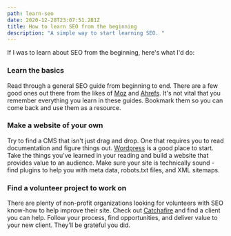 ```yaml
---
path: learn-seo
date: 2020-12-28T23:07:51.281Z
title: How to learn SEO from the beginning
description: "A simple way to start learning SEO. "
---
```

If I was to learn about SEO from the beginning, here's what I'd do:

### Learn the basics

Read through a general SEO guide from beginning to end. There are a few good ones out there from the likes of [Moz](https://moz.com/beginners-guide-to-seo) and [Ahrefs](https://ahrefs.com/blog/seo-basics/). It's not vital that you remember everything you learn in these guides. Bookmark them so you can come back and use them as a resource.

### Make a website of your own

Try to find a CMS that isn't just drag and drop. One that requires you to read documentation and figure things out. [Wordpress](https://wordpress.com/) is a good place to start. Take the things you've learned in your reading and build a website that provides value to an audience. Make sure your site is technically sound - find plugins to help you with meta data, robots.txt files, and XML sitemaps.

### Find a volunteer project to work on

There are plenty of non-profit organizations looking for volunteers with SEO know-how to help improve their site. Check out [Catchafire](https://www.catchafire.org/) and find a client you can help. Follow your process, find opportunities, and deliver value to your new client. They'll be grateful you did.